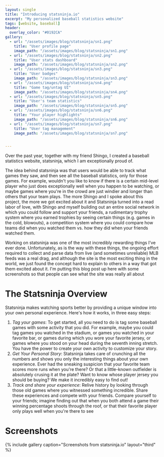 ```yaml
---
layout: single
title: "Introducing statsninja.io"
excerpt: "My personalized baseball statistics website"
tags: [website, baseball]
header:
  overlay_color: "#0192CA"
gallery:
  - url: "/assets/images/blog/statsninja/sn1.png"
    title: "User profile page"
    image_path: "/assets/images/blog/statsninja/sn1.png"
  - url: "/assets/images/blog/statsninja/sn2.png"
    title: "User stats dashboard"
    image_path: "/assets/images/blog/statsninja/sn2.png"
  - url: "/assets/images/blog/statsninja/sn3.png"
    title: "User badges"
    image_path: "/assets/images/blog/statsninja/sn3.png"
  - url: "/assets/images/blog/statsninja/sn4.png"
    title: "Game tag/untag UI"
    image_path: "/assets/images/blog/statsninja/sn4.png"
  - url: "/assets/images/blog/statsninja/sn5.png"
    title: "User's team statistics"
    image_path: "/assets/images/blog/statsninja/sn5.png"
  - url: "/assets/images/blog/statsninja/sn6.png"
    title: "Your player highlights"
    image_path: "/assets/images/blog/statsninja/sn6.png"
  - url: "/assets/images/blog/statsninja/sn7.png"
    title: "User tag management"
    image_path: "/assets/images/blog/statsninja/sn7.png"


---
```


Over the past year, together with my friend Shingo, I created a baseball statistics website, statsninja, which I am exceptionally proud of.

The idea behind statsninja was that users would be able to track what games they saw, and then see all the baseball statistics, only for those games.  For example, wouldn't you like to know if there is a certain mid-level player who just does exceptionally well when you happen to be watching, or maybe games where you're in the crowd are just windier and longer than others that your team plays.  The more Shingo and I spoke about this project, the more we got excited about it and  Statsninja turned into a read labor of love, with Shingo and myself building out an entire social network in which you could follow and support your friends, a rudimentary trophy system where you earned trophies by seeing certain things (e.g. games in the cold, blowouts), a competition system where you could compare how teams did when you watched them vs. how they did when your friends watched them.

Working on statsninja was one of the most incredibly rewarding things I've ever done.  Unfortunately, as is the way with these things, the ongoing effort required to collect and parse data from live (and sometimes unreliable) MLB feeds was a real drag, and although the site is the most exciting thing in the world, we just found the concept hard to explain to others in a way that got them excited about it.  I'm putting this blog post up here with some screenshots so that people can see what the site was really all about

# The Statsninja Overview

Statsninja makes watching sports better by providing a unique window into your own personal experience. Here's how it works, in three easy steps:

   1. *Tag your games*: To get started, all you need to do is tag some baseball games with some activity that you did.  For example, maybe you could tag games you watched in the stadium, or games you watched in your favorite bar, or games during which you wore your favorite jersey, or games where you stood on your head during the seventh inning stretch. You have the power to create your own activity to customize your story.
   2. *Get Your Personal Story*: Statsninja takes care of crunching all the numbers and shows you only the interesting things about your own experience.  Ever had the sneaking suspicion that your favorite team scores more runs when you're there? Or that a little-known outfielder is absolutely crusing it at the plate? Want to know whose player jersey you should be buying? We make it incredibly easy to find out!
   3. *Track and share your experience*: Relive history by looking through those old games where you witnessed something incredible. Share these experiences and compete with your friends.  Compare yourself to your friends; imagine finding out that when you both attend a game their winning percentage shoots through the roof, or that their favorite player only plays well when you're there to see

# Screenshots

{% include gallery caption="Screenshots from statsninja.io" layout="third" %}

